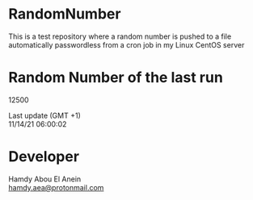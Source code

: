 # RandomNumber    
This is a test repository where a random number is pushed to a file automatically passwordless from a cron job in my Linux CentOS server    
# Random Number of the last run   
12500
      
Last update (GMT +1)    
11/14/21 06:00:02
# Developer    
Hamdy Abou El Anein   
hamdy.aea@protonmail.com
